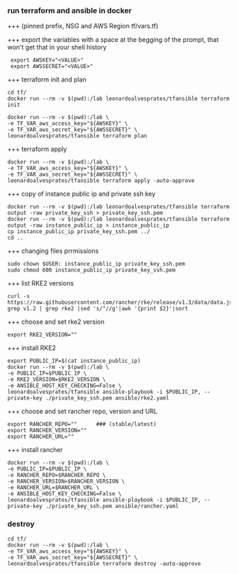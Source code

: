 ### run terraform and ansible in docker

+++ (pinned prefix, NSG and AWS Region tf/vars.tf)

+++ export the variables with a space at the begging of the prompt, that won't get that in your shell history

```
 export AWSKEY="<VALUE>"
 export AWSSECRET="<VALUE>"
```

+++ terraform init and plan
```
cd tf/
docker run --rm -v $(pwd):/lab leonardoalvesprates/tfansible terraform init

docker run --rm -v $(pwd):/lab \
-e TF_VAR_aws_access_key="${AWSKEY}" \
-e TF_VAR_aws_secret_key="${AWSSECRET}" \
leonardoalvesprates/tfansible terraform plan

```

+++ terraform apply
```
docker run --rm -v $(pwd):/lab \
-e TF_VAR_aws_access_key="${AWSKEY}" \
-e TF_VAR_aws_secret_key="${AWSSECRET}" \
leonardoalvesprates/tfansible terraform apply -auto-approve

```

+++ copy of instance public ip and private ssh key
```
docker run --rm -v $(pwd):/lab leonardoalvesprates/tfansible terraform output -raw private_key_ssh > private_key_ssh.pem 
docker run --rm -v $(pwd):/lab leonardoalvesprates/tfansible terraform output -raw instance_public_ip > instance_public_ip 
cp instance_public_ip private_key_ssh.pem ../ 
cd ..

```

+++ changing files prrmissions
```
sudo chown $USER: instance_public_ip private_key_ssh.pem 
sudo chmod 600 instance_public_ip private_key_ssh.pem
```


+++ list RKE2 versions
```
curl -s https://raw.githubusercontent.com/rancher/rke/release/v1.3/data/data.json| grep v1.2 | grep rke2 |sed 's/"//g'|awk '{print $2}'|sort

```

+++ choose and set rke2 version 
```
export RKE2_VERSION=""
```

+++ install RKE2
```
export PUBLIC_IP=$(cat instance_public_ip)
docker run --rm -v $(pwd):/lab \
-e PUBLIC_IP=$PUBLIC_IP \
-e RKE2_VERSION=$RKE2_VERSION \
-e ANSIBLE_HOST_KEY_CHECKING=False \
leonardoalvesprates/tfansible ansible-playbook -i $PUBLIC_IP, --private-key ./private_key_ssh.pem ansible/rke2.yaml

```

+++ choose and set rancher repo, version and URL
```
export RANCHER_REPO=""      ### (stable/latest)
export RANCHER_VERSION=""
export RANCHER_URL=""
```

+++ install rancher
```
docker run --rm -v $(pwd):/lab \
-e PUBLIC_IP=$PUBLIC_IP \
-e RANCHER_REPO=$RANCHER_REPO \
-e RANCHER_VERSION=$RANCHER_VERSION \
-e RANCHER_URL=$RANCHER_URL \
-e ANSIBLE_HOST_KEY_CHECKING=False \
leonardoalvesprates/tfansible ansible-playbook -i $PUBLIC_IP, --private-key ./private_key_ssh.pem ansible/rancher.yaml

```

### destroy
```
cd tf/
docker run --rm -v $(pwd):/lab \
-e TF_VAR_aws_access_key="${AWSKEY}" \
-e TF_VAR_aws_secret_key="${AWSSECRET}" \
leonardoalvesprates/tfansible terraform destroy -auto-approve

```

